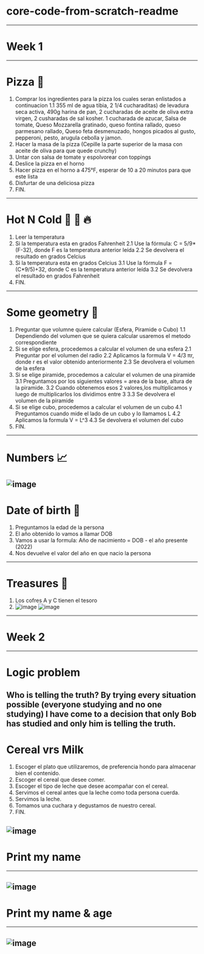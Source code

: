 # core-code-from-scratch-readme
-----------------------------------------------------------------------------------------------------------------------------------------------------------------------
# Week 1
-----------------------------------------------------------------------------------------------------------------------------------------------------------------------
# Pizza 🍕
1. Comprar los ingredientes para la pizza los cuales seran enlistados a continuacion 
1.1 355 ml de agua tibia, 2 1/4 cucharaditas) de levadura seca activa, 490g harina de pan, 2 cucharadas de aceite de oliva extra virgen, 2 cusharadas de sal kosher. 1 cucharada de azucar, Salsa de tomate, Queso Mozzarella gratinado, queso fontina rallado, queso parmesano rallado, Queso feta desmenuzado, hongos picados al gusto, pepperoni, pesto, arugula cebolla y jamon.
2. Hacer la masa de la pizza (Cepille la parte superior de la masa con aceite de oliva para que quede crunchy)
3. Untar con salsa de tomate y espolvorear con toppings
4. Deslice la pizza en el horno
5. Hacer pizza en el horno a 475°F, esperar de 10 a 20 minutos para que este lista
6. Disfurtar de una deliciosa pizza
7. FIN. 
-------------------------------------------------------------------------------------------------------------------------------------------------------------------------
# Hot N Cold 🤒 🧊 🔥
1. Leer la temperatura
2. Si la temperatura esta en grados Fahrenheit 
2.1 Use la fórmula: C = 5/9*(F-32), donde F es la temperatura anterior leída
2.2 Se devolvera el resultado en grados Celcius
3. Si la temperatura esta en grados Celcius
3.1 Use la fórmula F = (C*9/5)+32, donde C es la temperatura anterior leída
3.2 Se devolvera el resultado en grados Fahrenheit
4. FIN. 
-------------------------------------------------------------------------------------------------------------------------------------------------------------------------
# Some geometry 📐
1. Preguntar que volumne quiere calcular (Esfera, Piramide o Cubo)
1.1 Dependiendo del volumen que se quiera calcular usaremos el metodo correspondiente 
2. Si se elige esfera, procedemos a calcular el volumen de una esfera
2.1 Preguntar por el volumen del radio
2.2 Aplicamos la formula V = 4/3 πr, donde r es el valor obtenido anteriormente
2.3 Se devolvera el volumen de la esfera
3. Si se elige piramide, procedemos a calcular el volumen de una piramide
3.1 Preguntamos por los siguientes valores = area de la base, altura de la piramide.
3.2 Cuando obtenemos esos 2 valores,los multiplicamos y luego de multiplicarlos los dividimos entre 3
3.3 Se devolvera el volumen de la piramide
4. Si se elige cubo, procedemos a calcular el volumen de un cubo
4.1 Preguntamos cuando mide el lado de un cubo y lo llamamos L
4.2 Aplicamos la formula V = L^3
4.3 Se devolvera el volumen del cubo
5. FIN.
-----------------------------------------------------------------------------------------------------------------------------------------------------------------------
# Numbers 📈
![image](https://user-images.githubusercontent.com/116528306/203882386-b3478bd1-a5c2-4b4d-8e35-f13761fad96c.png)
-----------------------------------------------------------------------------------------------------------------------------------------------------------------------
# Date of birth 👧
1. Preguntamos la edad de la persona
2. El año obtenido lo vamos a llamar DOB
3. Vamos a usar la formula: Año de nacimiento = DOB - el año presente (2022)
4. Nos devuelve el valor del año en que nacio la persona

----------------------------------------------------------------------------------------------------------------------------------------------------------------------
# Treasures 👑
1. Los cofres A y C tienen el tesoro
2. ![image](https://user-images.githubusercontent.com/116528306/203882951-6aaae7f1-b4fd-489c-b4b0-124ac87c1173.png)
![image](https://user-images.githubusercontent.com/116528306/203882977-b203ee82-ca30-49d2-b838-aaaf2d43d4de.png)
-----------------------------------------------------------------------------------------------------------------------------------------------------------------------
# Week 2
-----------------------------------------------------------------------------------------------------------------------------------------------------------------------
# Logic problem
Who is telling the truth?
By trying every situation possible (everyone studying and no one studying) I have come to a decision that only Bob has studied and only him is telling the truth.
-----------------------------------------------------------------------------------------------------------------------------------------------------------------------
# Cereal vrs Milk
1. Escoger el plato que utilizaremos, de preferencia hondo para almacenar bien el contenido.
2. Escoger el cereal que desee comer.
3. Escoger el tipo de leche que desee acompañar con el cereal.
4. Servimos el cereal antes que la leche como toda persona cuerda.
5. Servimos la leche.
6. Tomamos una cuchara y degustamos de nuestro cereal.
7. FIN.

![image](https://user-images.githubusercontent.com/116528306/204416052-50966273-6444-46ee-b072-c50e9d081aa4.png)
----------------------------------------------------------------------------------------------------------------------------------------------------------------------
# Print my name
-----------------------------------------------------------------------------------------------------------------------------------------------------------------------
![image](https://user-images.githubusercontent.com/116528306/205417266-1d8f9356-e3d3-440e-8fd2-37c92f114237.png)
-----------------------------------------------------------------------------------------------------------------------------------------------------------------------
# Print my name & age
-----------------------------------------------------------------------------------------------------------------------------------------------------------------------
![image](https://user-images.githubusercontent.com/116528306/205417304-d2d47267-c03a-446a-8aea-8831aeaac50b.png)
-----------------------------------------------------------------------------------------------------------------------------------------------------------------------
